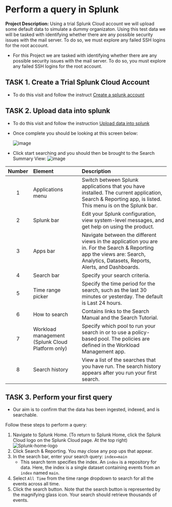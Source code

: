 # Perform a query in Splunk
**Project Description:** Using a trial Splunk Cloud account we will upload some default data to simulate a dummy organizaton. Using this test data we will be tasked with identifying whether there are any possible security issues with the mail server. To do so, we  must explore any failed SSH logins for the root account.  

+ For this Project we are tasked with identifying whether there are any possible security issues with the mail server. To do so, you must explore any failed SSH logins for the root account.  

## TASK 1. Create a Trial Splunk Cloud Account
+ To do this visit and follow the instruct <a href='http://docs.splunk.com/Documentation/SplunkCloud/9.1.2312/SearchTutorial/Systemrequirements'>Create a splunk account</a>

## TASK 2. Upload data into splunk
+ To do this visit and follow the instruction <a href='https://docs.splunk.com/Documentation/SplunkCloud/9.1.2312/SearchTutorial/GetthetutorialdataintoSplunk'>Upload data into splunk</a>
+ Once complete you should be looking at this screen below:
  
  ![image](https://github.com/laroper/splunk-query/assets/165287449/46060378-854a-4f85-818c-b681131b9335)

+ Click start searching and you should then be brought to the Search Summary View:
  ![image](https://github.com/laroper/splunk-query/assets/165287449/782fa477-9451-4134-a1fc-ea8df17e7a35)
  
| Number | Element | Description |
| :----: | :------ | :---------- |
| 1 | Applications menu | Switch between Splunk applications that you have installed. The current application, Search & Reporting app, is listed. This menu is on the Splunk bar. |
|	2 | Splunk bar |	Edit your Splunk configuration, view system-level messages, and get help on using the product. |
|	3 | Apps bar |	Navigate between the different views in the application you are in. For the Search & Reporting app the views are: Search, Analytics, Datasets, Reports, Alerts, and Dashboards. |
|	4 | Search bar | 	Specify your search criteria. |
|	5 | Time range picker |	Specify the time period for the search, such as the last 30 minutes or yesterday. The default is Last 24 hours. |
|	6 | How to search |	Contains links to the Search Manual and the Search Tutorial. |
|	7 | Workload management (Splunk Cloud Platform only) | Specify which pool to run your search in or to use a policy-based pool. The policies are defined in the Workload Management app. |
|	8 | Search history |	View a list of the searches that you have run. The search history appears after you run your first search. |


## TASK 3. Perform your first query 
+ Our aim is to confirm that the data has been ingested, indexed, and is searchable.

Follow these steps to perform a query:
1. Navigate to Splunk Home. (To return to Splunk Home, click the Splunk Cloud logo on the Splunk Cloud page. At the top right)
   ![Splunk-home-logo](https://github.com/laroper/splunk-query/assets/165287449/576d9037-9674-430d-a225-8951c9906224)
2. Click Search & Reporting. You may close any pop ups that appear.
3. In the search bar, enter your search query: `index=main`
   + This search term specifies the index. An `index` is a repository for data. Here, the index is a single dataset containing events from an `index` named `main`.
4. Select `All Time` from the time range dropdown to search for all the events across all time.
5. Click the search button. Note that the search button is represented by the magnifying glass icon. Your search should retrieve thousands of events.
